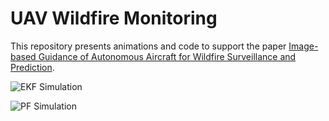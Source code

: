 # UAV Wildfire Monitoring

This repository presents animations and code to support the paper [Image-based Guidance of Autonomous Aircraft for Wildfire Surveillance and Prediction](https://arxiv.org/abs/1810.02455).

![EKF Simulation](https://github.com/sisl/UAV_Wildfire_Monitoring/blob/master/EKF.gif)

![PF Simulation](https://github.com/sisl/UAV_Wildfire_Monitoring/blob/master/PF.gif)
